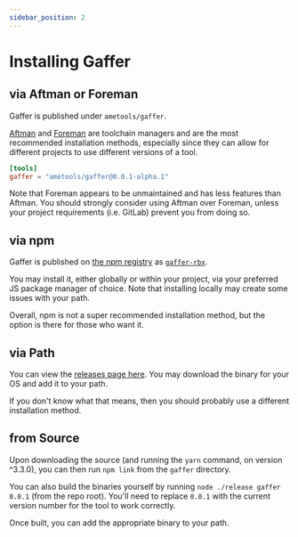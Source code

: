 ```yaml
---
sidebar_position: 2
---
```


# Installing Gaffer

## via Aftman or Foreman

Gaffer is published under `ametools/gaffer`.

[Aftman](https://github.com/lpghatguy/aftman) and [Foreman](https://github.com/roblox/foreman) are toolchain managers and are the most recommended installation methods, especially since they can allow for different projects to use different versions of a tool.

```toml title="aftman.toml"
[tools]
gaffer = "ametools/gaffer@0.0.1-alpha.1"
```

Note that Foreman appears to be unmaintained and has less features than Aftman. You should strongly consider using Aftman over Foreman, unless your project requirements (i.e. GitLab) prevent you from doing so.

## via npm

Gaffer is published on [the npm registry](https://npmjs.com/) as [`gaffer-rbx`](https://npmjs.com/package/gaffer-rbx).

You may install it, either globally or within your project, via your preferred JS package manager of choice. Note that installing locally may create some issues with your path.

Overall, npm is not a super recommended installation method, but the option is there for those who want it.

## via Path

You can view the [releases page here](https://github.com/ametools/gaffer/releases). You may download the binary for your OS and add it to your path.

If you don't know what that means, then you should probably use a different installation method.

## from Source

Upon downloading the source (and running the `yarn` command, on version ^3.3.0), you can then run `npm link` from the `gaffer` directory.

You can also build the binaries yourself by running `node ./release gaffer 0.0.1` (from the repo root). You'll need to replace `0.0.1` with the current version number for the tool to work correctly.

Once built, you can add the appropriate binary to your path.
